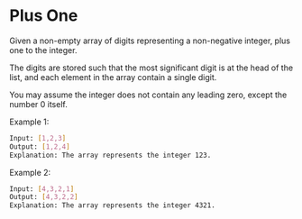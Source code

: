 # Plus One

Given a non-empty array of digits representing a non-negative integer, plus one to the integer.

The digits are stored such that the most significant digit is at the head of the list, and each element in the array contain a single digit.

You may assume the integer does not contain any leading zero, except the number 0 itself.

Example 1:

```bash
Input: [1,2,3]
Output: [1,2,4]
Explanation: The array represents the integer 123.
```

Example 2:

```bash
Input: [4,3,2,1]
Output: [4,3,2,2]
Explanation: The array represents the integer 4321.
```